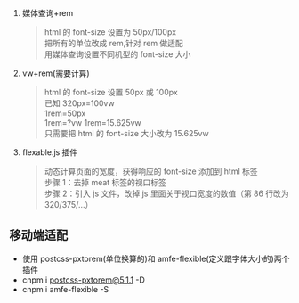 1. 媒体查询+rem

   > html 的 font-size 设置为 50px/100px  
   > 把所有的单位改成 rem,针对 rem 做适配  
   > 用媒体查询设置不同机型的 font-size 大小

2. vw+rem(需要计算)

   > html 的 font-size 设置 50px 或 100px  
   > 已知 320px=100vw  
   > 1rem=50px  
   > 1rem=?vw 1rem=15.625vw  
   > 只需要把 html 的 font-size 大小改为 15.625vw

3. flexable.js 插件
   > 动态计算页面的宽度，获得响应的 font-size 添加到 html 标签  
   > 步骤 1：去掉 meat 标签的视口标签  
   > 步骤 2：引入 js 文件，改掉 js 里面关于视口宽度的数值（第 86 行改为 320/375/...）

## 移动端适配

- 使用 postcss-pxtorem(单位换算的)和 amfe-flexible(定义跟字体大小的)两个插件
- cnpm i postcss-pxtorem@5.1.1 -D
- cnpm i amfe-flexible -S
